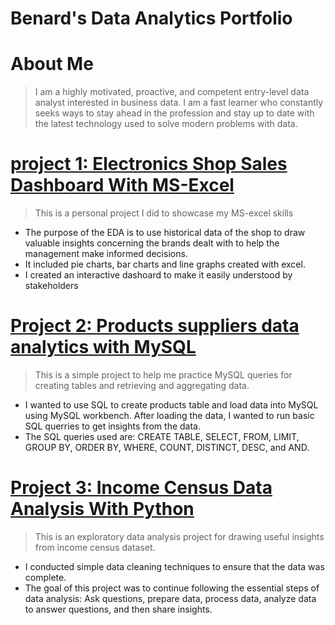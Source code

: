 # Benard's Data Analytics Portfolio

# About Me
> I am a highly motivated, proactive, and competent entry-level data analyst interested in business data. I am a fast learner who constantly seeks ways to stay ahead in the profession and stay up to date with the latest technology used to solve modern problems with data.

# [project 1: Electronics Shop Sales Dashboard With MS-Excel](https://medium.com/@benadata/electronics-shop-sales-dashboard-with-ms-excel-babe7c759ffd)

>This is a personal project I did to showcase my MS-excel skills

* The purpose of the EDA is to use historical data of the shop to draw valuable insights concerning the brands dealt with to help the management make informed decisions.
* It included pie charts, bar charts and line graphs created with excel.
* I created an interactive dashoard to make it easily understood by stakeholders


# [Project 2: Products suppliers data analytics with MySQL](https://benadata.medium.com/products-suppliers-data-analytics-with-mysql-dc9488c50b8)
>This is a simple project to help me practice MySQL queries for creating tables and retrieving and aggregating data.

* I wanted to use SQL to create products table and load data into MySQL using MySQL workbench. After loading the data, I wanted to run basic SQL querries to get insights from the data.
* The SQL queries used are: CREATE TABLE, SELECT, FROM, LIMIT, GROUP BY, ORDER BY, WHERE, COUNT, DISTINCT, DESC, and AND.

# [Project 3: Income Census Data Analysis With Python](https://github.com/BenaData/Data-Analysis/blob/master/income_census_data_analysis.ipynb)
> This is an exploratory data analysis project for drawing useful insights from income census dataset.

* I conducted simple data cleaning techniques to ensure that the data was complete.
* The goal of this project was to continue following the essential steps of data analysis: Ask questions, prepare data, process data, analyze data to answer questions, and then share insights.
